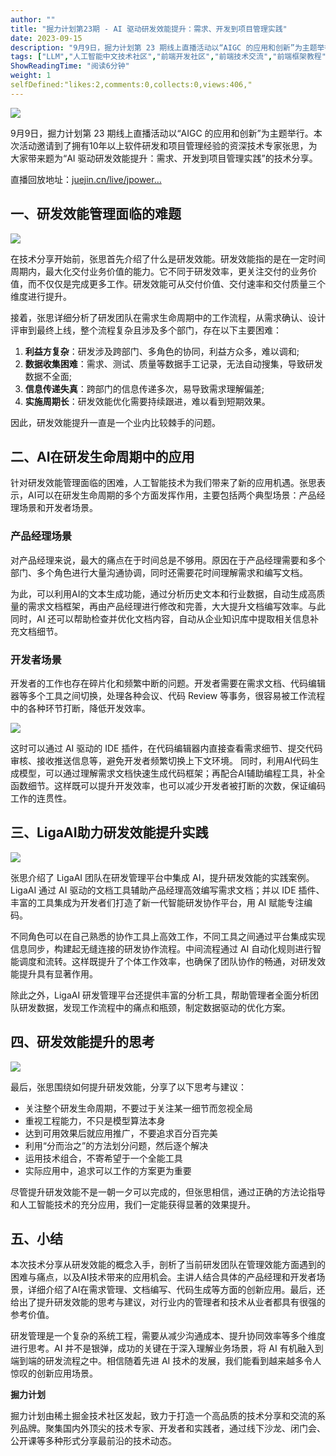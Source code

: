 ```yaml
---
author: ""
title: "掘力计划第23期 - AI 驱动研发效能提升：需求、开发到项目管理实践"
date: 2023-09-15
description: "9月9日，掘力计划第 23 期线上直播活动以“AIGC 的应用和创新”为主题举行。本次活动邀请到了拥有10年以上软件研发和项目管理经验的资深技术专家张思，为大家带来题为“AI 驱动研发效能提升：需求、"
tags: ["LLM","人工智能中文技术社区","前端开发社区","前端技术交流","前端框架教程","JavaScript 学习资源","CSS 技巧与最佳实践","HTML5 最新动态","前端工程师职业发展","开源前端项目","前端技术趋势"]
ShowReadingTime: "阅读6分钟"
weight: 1
selfDefined:"likes:2,comments:0,collects:0,views:406,"
---
```

![](/images/jueJin/8671c3774d254a3.png)

9月9日，掘力计划第 23 期线上直播活动以“AIGC 的应用和创新”为主题举行。本次活动邀请到了拥有10年以上软件研发和项目管理经验的资深技术专家张思，为大家带来题为“AI 驱动研发效能提升：需求、开发到项目管理实践”的技术分享。

直播回放地址：[juejin.cn/live/jpower…](https://juejin.cn/live/jpowermeetup23 "https://juejin.cn/live/jpowermeetup23")

一、研发效能管理面临的难题
-------------

![](/images/jueJin/d8d311b37208438.png)

在技术分享开始前，张思首先介绍了什么是研发效能。研发效能指的是在一定时间周期内，最大化交付业务价值的能力。它不同于研发效率，更关注交付的业务价值，而不仅仅是完成更多工作。研发效能可从交付价值、交付速率和交付质量三个维度进行提升。

接着，张思详细分析了研发团队在需求生命周期中的工作流程，从需求确认、设计评审到最终上线，整个流程复杂且涉及多个部门，存在以下主要困难：

1.  **利益方复杂**：研发涉及跨部门、多角色的协同，利益方众多，难以调和;
2.  **数据收集困难**：需求、测试、质量等数据手工记录，无法自动搜集，导致研发数据不全面;
3.  **信息传递失真**：跨部门的信息传递多次，易导致需求理解偏差;
4.  **实施周期长**：研发效能优化需要持续跟进，难以看到短期效果。

因此，研发效能提升一直是一个业内比较棘手的问题。

二、AI在研发生命周期中的应用
---------------

针对研发效能管理面临的困难，人工智能技术为我们带来了新的应用机遇。张思表示，AI可以在研发生命周期的多个方面发挥作用，主要包括两个典型场景：产品经理场景和开发者场景。

### 产品经理场景

对产品经理来说，最大的痛点在于时间总是不够用。原因在于产品经理需要和多个部门、多个角色进行大量沟通协调，同时还需要花时间理解需求和编写文档。

为此，可以利用AI的文本生成功能，通过分析历史文本和行业数据，自动生成高质量的需求文档框架，再由产品经理进行修改和完善，大大提升文档编写效率。与此同时，AI 还可以帮助检查并优化文档内容，自动从企业知识库中提取相关信息补充文档细节。

### 开发者场景

开发者的工作也存在碎片化和频繁中断的问题。开发者需要在需求文档、代码编辑器等多个工具之间切换，处理各种会议、代码 Review 等事务，很容易被工作流程中的各种环节打断，降低开发效率。

![](/images/jueJin/5664fa435d8d4ba.png)

这时可以通过 AI 驱动的 IDE 插件，在代码编辑器内直接查看需求细节、提交代码审核、接收推送信息等，避免开发者频繁切换上下文环境。 同时，利用AI代码生成模型，可以通过理解需求文档快速生成代码框架；再配合AI辅助编程工具，补全函数细节。这样既可以提升开发效率，也可以减少开发者被打断的次数，保证编码工作的连贯性。

三、LigaAI助力研发效能提升实践
------------------

![](/images/jueJin/8ec4e36e32b846a.png)

张思介绍了 LigaAI 团队在研发管理平台中集成 AI，提升研发效能的实践案例。LigaAI 通过 AI 驱动的文档工具辅助产品经理高效编写需求文档；并以 IDE 插件、丰富的工具集成为开发者们打造了新一代智能研发协作平台，用 AI 赋能专注编码。

不同角色可以在自己熟悉的协作工具上高效工作，不同工具之间通过平台集成实现信息同步，构建起无缝连接的研发协作流程。中间流程通过 AI 自动化规则进行智能调度和流转。这样既提升了个体工作效率，也确保了团队协作的畅通，对研发效能提升具有显著作用。

除此之外，LigaAI 研发管理平台还提供丰富的分析工具，帮助管理者全面分析团队研发数据，发现工作流程中的痛点和瓶颈，制定数据驱动的优化方案。

四、研发效能提升的思考
-----------

![](/images/jueJin/e0c742241ecb432.png)

最后，张思围绕如何提升研发效能，分享了以下思考与建议：

*   关注整个研发生命周期，不要过于关注某一细节而忽视全局
*   重视工程能力，不只是模型算法本身
*   达到可用效果后就应用推广，不要追求百分百完美
*   利用“分而治之”的方法划分问题，然后逐个解决
*   运用技术组合，不寄希望于一个全能工具
*   实际应用中，追求可以工作的方案更为重要

尽管提升研发效能不是一朝一夕可以完成的，但张思相信，通过正确的方法论指导和人工智能技术的充分应用，我们一定能获得显著的效果提升。

五、小结
----

本次技术分享从研发效能的概念入手，剖析了当前研发团队在管理效能方面遇到的困难与痛点，以及AI技术带来的应用机会。主讲人结合具体的产品经理和开发者场景，详细介绍了AI在需求管理、文档编写、代码生成等方面的创新应用。最后，还给出了提升研发效能的思考与建议，对行业内的管理者和技术从业者都具有很强的参考价值。

研发管理是一个复杂的系统工程，需要从减少沟通成本、提升协同效率等多个维度进行思考。AI 并不是银弹，成功的关键在于深入理解业务场景，将 AI 有机融入到端到端的研发流程之中。相信随着先进 AI 技术的发展，我们能看到越来越多令人惊叹的创新应用场景。

**掘力计划**

掘力计划由稀土掘金技术社区发起，致力于打造一个高品质的技术分享和交流的系列品牌。聚集国内外顶尖的技术专家、开发者和实践者，通过线下沙龙、闭门会、公开课等多种形式分享最前沿的技术动态。
